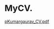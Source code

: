 # MyCV.

[pKumargaurav_CV.pdf](https://github.com/gaurav7558808275/MyCV/files/7497838/pKumargaurav_CV.pdf)
